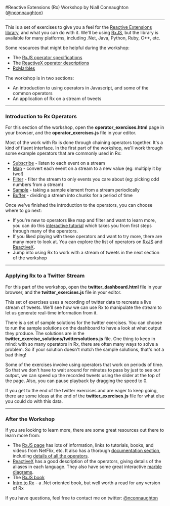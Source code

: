 #Reactive Extensions (Rx) Workshop
by Niall Connaughton ([@nconnaughton](https://twitter.com/nconnaughton))


----------


This is a set of exercises to give you a feel for the [Reactive Extensions library](https://github.com/Reactive-Extensions), and what you can do with it. We'll be using [RxJS](https://github.com/Reactive-Extensions/RxJS), but the library is available for many platforms, including .Net, Java, Python, Ruby, C++, etc.

Some resources that might be helpful during the workshop:

- The [RxJS operator specifications](https://github.com/Reactive-Extensions/RxJS/tree/master/doc/api/core/operators)
- The [ReactiveX operator descriptions](http://reactivex.io/documentation/operators.html)
- [RxMarbles](http://rxmarbles.com/)

The workshop is in two sections:
- An introduction to using operators in Javascript, and some of the common operators
- An application of Rx on a stream of tweets

------------
### Introduction to Rx Operators 

For this section of the workshop, open the **operator_exercises.html** page in your browser, and the **operator_exercises.js** file in your editor.

Most of the work with Rx is done through chaining operators together. It's a kind of fluent interface. In the first part of the workshop, we'll work through some example operators that are commonly used in Rx:

- [Subscribe](https://github.com/Reactive-Extensions/RxJS/blob/master/doc/api/core/operators/subscribe.md) - listen to each event on a stream
- [Map](https://github.com/Reactive-Extensions/RxJS/blob/master/doc/api/core/operators/select.md) - convert each event on a stream to a new value (eg: multiply it by two!)
- [Filter](https://github.com/Reactive-Extensions/RxJS/blob/master/doc/api/core/operators/where.md) - filter the stream to only events you care about (eg: picking odd numbers from a stream)
- [Sample](https://github.com/Reactive-Extensions/RxJS/blob/master/doc/api/core/operators/sample.md) - taking a sample element from a stream periodically
- [Buffer](https://github.com/Reactive-Extensions/RxJS/blob/master/doc/api/core/operators/bufferwithtime.md) - dividing a stream into chunks for a period of time

Once we've finished the introduction to the operators, you can choose where to go next:

- If you're new to operators like map and filter and want to learn more, you can do this [interactive tutorial](http://reactive-extensions.github.io/learnrx/) which takes you from first steps through many of the operators.
- If you liked playing with these operators and want to try more, there are many more to look at. You can explore the list of operators on [RxJS](https://github.com/Reactive-Extensions/RxJS/tree/master/doc/api/core/operators) and [ReactiveX](http://reactivex.io/documentation/operators.html).
- Jump into using Rx to work with a stream of tweets in the next section of the workshop

------------
### Applying Rx to a Twitter Stream

For this part of the workshop, open the **twitter_dashboard.html** file in your browser, and the **twitter_exercises.js** file in your editor.

This set of exercises uses a recording of twitter data to recreate a live stream of tweets. We'll see how we can use Rx to manipulate the stream to let us generate real-time information from it.

There is a set of sample solutions for the twitter exercises. You can choose to run the sample solutions on the dashboard to have a look at what output they produce. The solutions are in the **twitter_exercise_solutions/twittersolutions.js** file. One thing to keep in mind: with so many operators in Rx, there are often many ways to solve a problem. So if your solution doesn't match the sample solutions, that's not a bad thing!

Some of the exercises involve using operators that work on periods of time. So that we don't have to wait around for minutes to pass by just to see our output, we can speed up the recorded tweets using the slider at the top of the page. Also, you can pause playback by dragging the speed to 0.

If you get to the end of the twitter exercises and are eager to keep going, there are some ideas at the end of the **twitter_exercises.js** file for what else you could do with this data.

--------------
### After the Workshop

If you are looking to learn more, there are some great resources out there to learn more from:

- The [RxJS page](https://github.com/Reactive-Extensions/RxJS) has lots of information, links to tutorials, books, and videos from NetFlix, etc. It also has a thorough [documentation section](https://github.com/Reactive-Extensions/RxJS/tree/master/doc), including [details of all the operators](https://github.com/Reactive-Extensions/RxJS/tree/master/doc/api/core/operators).
- [ReactiveX](http://reactivex.io/) has a good description of the operators, giving details of the aliases in each language. They also have some great interactive [marble diagrams](http://rxmarbles.com/).
- The [RxJS book](http://xgrommx.github.io/rx-book/)
- [Intro to Rx](http://introtorx.com/) - a .Net oriented book, but well worth a read for any version of Rx

If you have questions, feel free to contact me on twitter: [@nconnaughton](https://twitter.com/nconnaughton)
